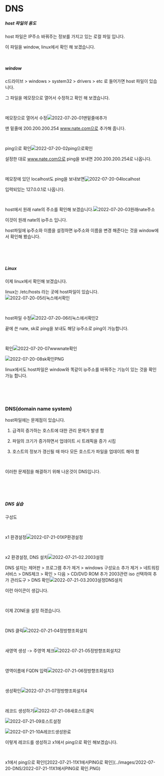 # DNS

##### host 파일의 용도

host 파일은 IP주소 바꿔주는 정보를 가지고 있는 로컬 파일 입니다.

이 파일을 window, linux에서 확인 해 보겠습니다.

<br>

##### window

c드라이브 > windows > system32 > drivers > etc 로 들어가면 host 파일이 있습니다.

그 파일을 메모장으로 열어서 수정하고 확인 해 보겠습니다.

<br>

메모장으로 열어서 수정![2022-07-20-01맨밑줄에추가](../images/2022-07-20-DNS/2022-07-20-01맨밑줄에추가.PNG)

맨 밑줄에 200.200.200.254 www.nate.com으로 추가해 줍니다.

<br>

ping으로 확인![2022-07-20-02ping으로확인](../images/2022-07-20-DNS/2022-07-20-02ping으로확인.PNG)

설정한 대로 www.nate.com으로 ping을 보내면 200.200.200.254로 나옵니다.

<br>

메모장에 있던 localhost도 ping을 보내보면![2022-07-20-04localhost](../images/2022-07-20-DNS/2022-07-20-04localhost.PNG)

입력되있는 127.0.0.1로 나옵니다.

<br>

host에서 원래 nate의 주소를 확인해 보겠습니다.![2022-07-20-03원래nate주소](../images/2022-07-20-DNS/2022-07-20-03원래nate주소.PNG)

이것이 원래 nate의 ip주소 입니다.

host파일에 ip주소와 이름을 설정하면 ip주소와 이름을 변경 해준다는 것을 window에서 확인해 봤습니다.

<br>

<br>

<br>

##### Linux

이제 linux에서 확인해 보겠습니다.

linux는 /etc/hosts 라는 곳에 host파일이 있습니다.![2022-07-20-05리눅스에서확인](../images/2022-07-20-DNS/2022-07-20-05리눅스에서확인.PNG)

<br>

host파일 수정![2022-07-20-06리눅스에서확인2](../images/2022-07-20-DNS/2022-07-20-06리눅스에서확인2.PNG)

끝에 쓴 nate, sk로 ping을 보내도 해당 ip주소로 ping이 가능합니다.

<br>

확인![2022-07-20-07wwwnate확인](../images/2022-07-20-DNS/2022-07-20-07wwwnate확인.PNG)

![2022-07-20-08sk확인PNG](../images/2022-07-20-DNS/2022-07-20-08sk확인PNG.PNG)

linux에서도 host파일은 window와 똑같이 ip주소를 바꿔주는 기능이 있는 것을 확인 가능 합니다.

<br>

<br>

<br>

### DNS(domain name system)

host파일에는 문제점이 있습니다.

1. 급격히 증가하는 호스트에 대한 관리 문제가 발생 함

2.  파일의 크기가 증가하면서 업데이트 시 트래픽을 증가 시킴 

3. 호스트의 정보가 갱신될 때 마다 모든 호스트가 파일을 업데이트 해야 함

<br>

이러한 문제점을 해결하기 위해 나온것이 DNS입니다.

<br>

<br>

<br>

##### DNS 실습

구성도

<br>

x1 환경설정![2022-07-21-01XP환경설정](../images/2022-07-20-DNS/2022-07-21-01XP환경설정.PNG)

<br>

x2 환경설정, DNS 설치![2022-07-21-02.2003설정](../images/2022-07-20-DNS/2022-07-21-02.2003설정.PNG)

DNS 설치는 제어판 > 프로그램 추가 제거 > windows 구성요소 추가 제거 > 네트워킹 서비스 > DNS체크 > 확인 > 다음 > CD/DVD ROM 추가 2003관련 iso 선택하여 추가 관리도구 > DNS  확인![2022-07-21-03.2003설정DNS설치](../images/2022-07-20-DNS/2022-07-21-03.2003설정DNS설치.PNG)

이런 아이콘이 생깁니다.

<br>

이제 ZONE을 설정 하겠습니다.

<br>

DNS 클릭![2022-07-21-04정방향조회설치](../images/2022-07-20-DNS/2022-07-21-04정방향조회설치-16583893422726.PNG)

<br>

새영역 생성 -> 주영역 체크![2022-07-21-05정방향조회설치2](../images/2022-07-20-DNS/2022-07-21-05정방향조회설치2.PNG)

<br>

영역이름에 FQDN 입력![2022-07-21-06정방향조회설치3](../images/2022-07-20-DNS/2022-07-21-06정방향조회설치3.PNG)

<br>

생성확인![2022-07-21-07정방향조회설치4](../images/2022-07-20-DNS/2022-07-21-07정방향조회설치4.PNG)

<br>

레코드 생성하기![2022-07-21-08새호스트클릭](../images/2022-07-20-DNS/2022-07-21-08새호스트클릭.PNG)

![2022-07-21-09호스트설정](../images/2022-07-20-DNS/2022-07-21-09호스트설정.PNG)

![2022-07-21-10A레코드생성완료](../images/2022-07-20-DNS/2022-07-21-10A레코드생성완료.PNG)

이렇게 레코드를 생성하고 x1에서 ping으로 확인 해보겠습니다.

<br>

x1에서 ping으로 확인![2022-07-21-11X1에서PING로 확인](../images/2022-07-20-DNS/2022-07-21-11X1에서PING로 확인.PNG)

<br>

